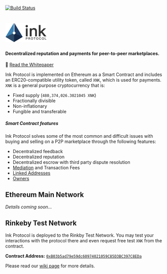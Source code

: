 [![Build Status](https://travis-ci.org/InkProtocol/contracts.svg?branch=master)](https://travis-ci.org/InkProtocol/contracts)

# <img src="https://raw.githubusercontent.com/InkProtocol/press-kit/master/images/logo.png" height="60">

#### Decentralized reputation and payments for peer-to-peer marketplaces.

:bookmark_tabs: [Read the Whitepaper](https://paywithink.com/wp-content/uploads/2018/01/Ink_Protocol_Whitepaper_V6_Listia_Inc.pdf)

Ink Protocol is implemented on Ethereum as a Smart Contract and includes an ERC20-compatible utility token, called `XNK`, which is used for payments. `XNK` is a general purpose cryptocurrency that is:

- Fixed supply (`480,374,026.3021045 XNK`)
- Fractionally divisible
- Non-inflationary
- Fungible and transferable

##### Smart Contract features

Ink Protocol solves some of the most common and difficult issues with buying and selling on a P2P marketplace through the following features:

- Decentralized feedback
- Decentralized reputation
- Decentralized escrow with third party dispute resolution
- [Mediation](https://github.com/InkProtocol/contracts/wiki/Mediation) and Transaction Fees
- [Linked Addresses](https://github.com/InkProtocol/contracts/wiki/Linked-Addresses)
- [Owners](https://github.com/InkProtocol/contracts/wiki/Owners)

## Ethereum Main Network

*Details coming soon...*

## Rinkeby Test Network

Ink Protocol is deployed to the Rinkby Test Network. You may test your interactions with the protocol there and even request free test `XNK` from the contract.

**Contract Address:** [`0xB03b5ad79e59dc60974021059C85D3BC397C8EDa`](https://rinkeby.etherscan.io/address/0xb03b5ad79e59dc60974021059c85d3bc397c8eda)

Please read our [wiki page](https://github.com/InkProtocol/contracts/wiki/Rinkeby-Test-Network) for more details.
